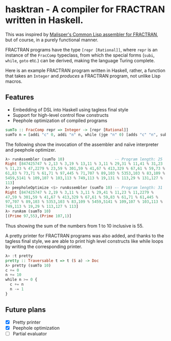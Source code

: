 # hasktran - A compiler for FRACTRAN written in Haskell.

This was inspired by [Malisper's Common Lisp assembler for
FRACTRAN](https://malisper.me/building-fizzbuzz-fractran-bottom/), but
of course, in a purely functional manner.

FRACTRAN programs have the type `[repr [Rational]]`, where `repr` is
an instance of the `FracComp` typeclass, from which the special forms
(`subi`, `while`, `goto` etc.) can be derived, making the language
Turing complete.

Here is an example FRACTRAN program written in Haskell, rather, a
function that takes an `Integer` and _produces_ a FRACTRAN program,
not unlike Lisp macros.

## Features
- Embedding of DSL into Haskell using tagless final style
- Support for high-level control flow constructs
- Peephole optimization of compiled programs
```haskell
sumTo :: FracComp repr => Integer -> [repr [Rational]]
sumTo n = [addi "c" 0, addi "n" n, while (jge "n" 0) [adds "c" "n", subi "n" 1]]
```

The following show the invocation of the assembler and naïve
interpreter and peephole optimizer.
```haskell
λ> runAssembler (sumTo 10)                      -- Program length: 25
Right [847425747 % 2,13 % 3,19 % 13,11 % 3,11 % 29,31 % 11,41 % 31,23
% 11,23 % 47,2279 % 23,59 % 301,59 % 41,67 % 413,329 % 67,61 % 59,73 %
61,83 % 73,71 % 61,71 % 97,445 % 71,707 % 89,103 % 5353,103 % 83,109 %
5459,5141 % 109,107 % 103,113 % 749,113 % 19,131 % 113,29 % 131,127 %
113]
λ> peepholeOptimize <$> runAssembler (sumTo 10) -- Program length: 31
Right [847425747 % 2,19 % 3,11 % 3,11 % 29,41 % 11,23 % 11,2279 %
47,59 % 301,59 % 41,67 % 413,329 % 67,61 % 59,83 % 61,71 % 61,445 %
97,707 % 89,103 % 5353,103 % 83,109 % 5459,5141 % 109,107 % 103,113 %
749,113 % 19,29 % 113,127 % 113]
λ> runAsm (sumTo 10)
[(Prime 97,55),(Prime 107,1)]
```

Thus showing the sum of the numbers from 1 to 10 inclusive is 55.

A pretty printer for FRACTRAN programs was also added, and thanks to
the tagless final style, we are able to print high level constructs
like while loops by writing the corresponding printer.
```haskell
λ> :t pretty
pretty :: Traversable t => t (S a) -> Doc
λ> pretty (sumTo 10)
c += 0
n += 10
while n >= 0 {
  c += n
  n -= 1
}
```
## Future plans
- [x] Pretty printer
- [x] Peephole optimization
- [ ] Partial evaluator
